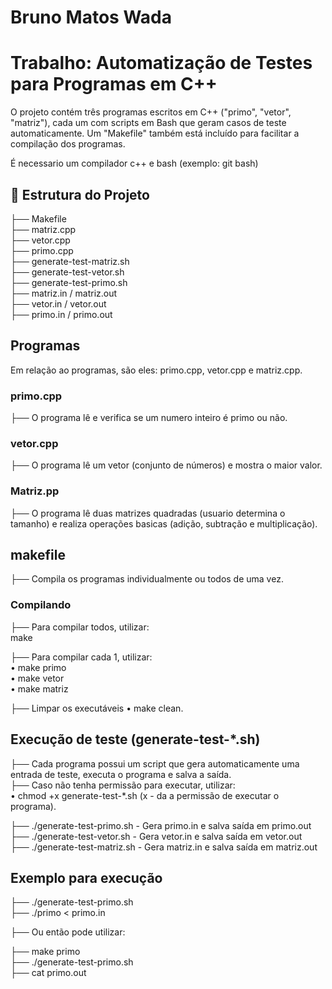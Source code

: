 # Bruno Matos Wada

# Trabalho: Automatização de Testes para Programas em C++

O projeto contém três programas escritos em C++ ("primo", "vetor", "matriz"), cada um com scripts em Bash que geram casos de teste automaticamente. Um "Makefile" também está incluído para facilitar a compilação dos programas.  

É necessario um compilador c++ e bash (exemplo: git bash)

## 📁 Estrutura do Projeto

├── Makefile  
├── matriz.cpp  
├── vetor.cpp  
├── primo.cpp  
├── generate-test-matriz.sh  
├── generate-test-vetor.sh  
├── generate-test-primo.sh  
├── matriz.in / matriz.out  
├── vetor.in / vetor.out  
├── primo.in / primo.out  

## Programas

Em relação ao programas, são eles: primo.cpp, vetor.cpp e matriz.cpp.

### primo.cpp

├── O programa lê e verifica se um numero inteiro é primo ou não.

### vetor.cpp

├── O programa lê um vetor (conjunto de números) e mostra o maior valor.

### Matriz.pp

├── O programa lê duas matrizes quadradas (usuario determina o tamanho) e realiza operações basicas (adição, subtração e multiplicação).

## makefile

├── Compila os programas individualmente ou todos de uma vez.

### Compilando 

├── Para compilar todos, utilizar:  
    make

├── Para compilar cada 1, utilizar:  
    • make primo  
    • make vetor  
    • make matriz  

├── Limpar os executáveis
    • make clean.  

## Execução de teste (generate-test-*.sh)

├── Cada programa possui um script que gera automaticamente uma entrada de teste, executa o programa e salva a saída.  
├── Caso não tenha permissão para executar, utilizar:  
    • chmod +x generate-test-*.sh (x - da a permissão de executar o programa).  

├── ./generate-test-primo.sh   - Gera primo.in e salva saída em primo.out  
├── ./generate-test-vetor.sh   - Gera vetor.in e salva saída em vetor.out  
├── ./generate-test-matriz.sh  - Gera matriz.in e salva saída em matriz.out  

## Exemplo para execução

├── ./generate-test-primo.sh  
├── ./primo < primo.in  

├── Ou então pode utilizar:  

├── make primo  
├── ./generate-test-primo.sh  
├── cat primo.out  
